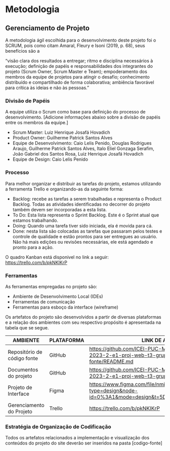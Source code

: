 
# Metodologia

## Gerenciamento de Projeto
A metodologia ágil escolhida para o desenvolvimento deste projeto foi o SCRUM, pois como citam Amaral, Fleury e Isoni (2019, p. 68), seus benefícios são a

“visão clara dos resultados a entregar; ritmo e disciplina necessários à execução; definição de papéis e responsabilidades dos integrantes do projeto (Scrum Owner, Scrum Master e Team); empoderamento dos membros da equipe de projetos para atingir o desafio; conhecimento distribuído e compartilhado de forma colaborativa; ambiência favorável para crítica às ideias e não às pessoas.”

### Divisão de Papéis

A equipe utiliza o Scrum como base para definição do processo de desenvolvimento.
[Adicione informações abaixo sobre a divisão de papéis entre os membros da equipe.]
- Scrum Master: Luiz Henrique Josafá Hovadich
- Product Owner: Guilherme Patrick Santos Alves
- Equipe de Desenvolvimento: Caio Lelis Penido, Douglas Rodrigues Araujo, Guilherme Patrick Santos Alves, Italo Eliel Gonzaga Serafim, João Gabriel dos Santos Rosa, Luiz Henrique Josafá Hovadich
- Equipe de Design: Caio Lelis Penido

### Processo

Para melhor organizar e distribuir as tarefas do projeto, estamos utilizando a ferramenta Trello e organizando-as da seguinte forma:

- Backlog: recebe as tarefas a serem trabalhadas e representa o Product Backlog. Todas as atividades identificadas no decorrer do projeto também devem ser incorporadas a esta lista. 
- To Do: Esta lista representa o Sprint Backlog. Este é o Sprint atual que estamos trabalhando. 
- Doing: Quando uma tarefa tiver sido iniciada, ela é movida para cá. 
- Done: nesta lista são colocadas as tarefas que passaram pelos testes e controle de qualidade e estão prontos para ser entregues ao usuário. Não há mais edições ou revisões necessárias, ele está agendado e pronto para a ação.

O quadro Kanban está disponivel no link a seguir:
https://trello.com/b/pkNKIKrP

  
### Ferramentas

As ferramentas empregadas no projeto são:
- Ambiente de Desenvolvimento Local (IDEs)
- Ferramentas de comunicação
- Ferramentas para esboço da interface (wireframe)


Os artefatos do projeto são desenvolvidos a partir de diversas plataformas e a relação dos ambientes com seu respectivo propósito é apresentada na tabela que se segue.

| AMBIENTE                            | PLATAFORMA                         | LINK DE ACESSO                         |
|-------------------------------------|------------------------------------|----------------------------------------|
| Repositório de código fonte         | GitHub                             | https://github.com/ICEI-PUC-Minas-PMV-ADS/pmv-ads-2023-2-e1-proj-web-t3-grupo-02/blob/main/codigo-fonte/README.md                           |
| Documentos do projeto               | GitHub                             |https://github.com/ICEI-PUC-Minas-PMV-ADS/pmv-ads-2023-2-e1-proj-web-t3-grupo-02                           |
| Projeto de Interface                | Figma                              | https://www.figma.com/file/nmirvUEeZMCvYy6KnxgRiI/PUC?type=design&node-id=0%3A1&mode=design&t=5DIg4YvcrPbvlC0e-1                          |
| Gerenciamento do Projeto            | Trello                   | https://trello.com/b/pkNKIKrP                            |


### Estratégia de Organização de Codificação 

Todos os artefatos relacionados a implementação e visualização dos conteúdos do projeto do site deverão ser inseridos na pasta [codigo-fonte]

